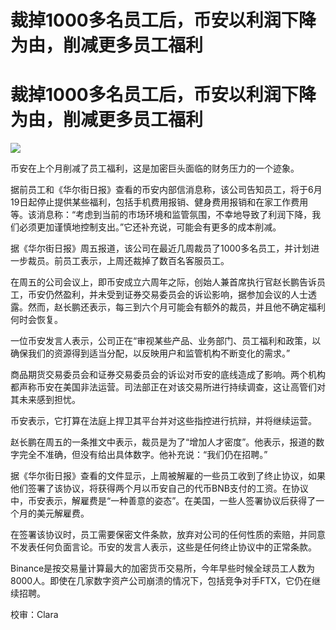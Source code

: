 # 裁掉1000多名员工后，币安以利润下降为由，削减更多员工福利

# 裁掉1000多名员工后，币安以利润下降为由，削减更多员工福利

![](https://inews.gtimg.com/news_bt/OCmgtLcG_eAAzd8NIzJIY2jp47EYcejVcsugzRmDrsFj8AA/1000)

币安在上个月削减了员工福利，这是加密巨头面临的财务压力的一个迹象。

据前员工和《华尔街日报》查看的币安内部信消息称，该公司告知员工，将于6月19日起停止提供某些福利，包括手机费用报销、健身费用报销和在家工作费用等。该消息称：“考虑到当前的市场环境和监管氛围，不幸地导致了利润下降，我们必须更加谨慎地控制支出。”它还补充说，可能会有更多的成本削减。

据《华尔街日报》周五报道，该公司在最近几周裁员了1000多名员工，并计划进一步裁员。前员工表示，上周还裁掉了数百名客服员工。

在周五的公司会议上，即币安成立六周年之际，创始人兼首席执行官赵长鹏告诉员工，币安仍然盈利，并未受到证券交易委员会的诉讼影响，据参加会议的人士透露。然而，赵长鹏还表示，每三到六个月可能会有额外的裁员，并且他不确定福利何时会恢复。

一位币安发言人表示，公司正在“审视某些产品、业务部门、员工福利和政策，以确保我们的资源得到适当分配，以反映用户和监管机构不断变化的需求。”

商品期货交易委员会和证券交易委员会的诉讼对币安的底线造成了影响。两个机构都声称币安在美国非法运营。司法部正在对该交易所进行持续调查，这让高管们对其未来感到担忧。

币安表示，它打算在法庭上捍卫其平台并对这些指控进行抗辩，并将继续运营。

赵长鹏在周五的一条推文中表示，裁员是为了“增加人才密度”。他表示，报道的数字完全不准确，但没有给出具体数字。他补充说：“我们仍在招聘。”

据《华尔街日报》查看的文件显示，上周被解雇的一些员工收到了终止协议，如果他们签署了该协议，将获得两个月以币安自己的代币BNB支付的工资。在协议中，币安表示，解雇费是“一种善意的姿态”。在美国，一些人签署协议后获得了一个月的美元解雇费。

在签署该协议时，员工需要保密文件条款，放弃对公司的任何性质的索赔，并同意不发表任何负面言论。币安的发言人表示，这些是任何终止协议中的正常条款。

Binance是按交易量计算最大的加密货币交易所，今年早些时候全球员工人数为8000人。即使在几家数字资产公司崩溃的情况下，包括竞争对手FTX，它仍在继续招聘。

校审：Clara

